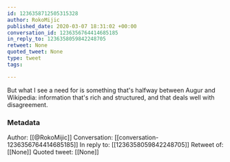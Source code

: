 ```yaml
---
id: 1236358712505315328
author: RokoMijic
published_date: 2020-03-07 18:31:02 +00:00
conversation_id: 1236356764414685185
in_reply_to: 1236358059842248705
retweet: None
quoted_tweet: None
type: tweet
tags:

---
```


But what I see a need for is something that's halfway between Augur and Wikipedia: information that's rich and structured, and that deals well with disagreement.

### Metadata

Author: [[@RokoMijic]]
Conversation: [[conversation-1236356764414685185]]
In reply to: [[1236358059842248705]]
Retweet of: [[None]]
Quoted tweet: [[None]]
